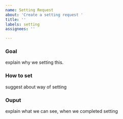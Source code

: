 ```yaml
---
name: Setting Request
about: 'Create a setting request '
title: ''
labels: setting
assignees: ''

---
```


### Goal
explain why we setting this.

### How to set
suggest about way of setting

### Ouput
explain what we can see, when we completed setting
